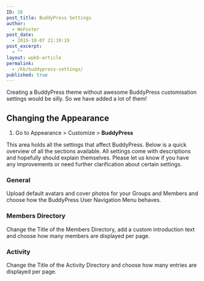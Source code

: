 ```yaml
---
ID: 26
post_title: BuddyPress Settings
author:
  - WeFoster
post_date:
  - 2015-10-07 21:19:19
post_excerpt:
  - ""
layout: wpkb-article
permalink:
  - /kb/buddypress-settings/
published: true
---
```

Creating a BuddyPress theme without awesome BuddyPress customisation settings would be silly. So we have added a lot of them!

## Changing the Appearance

1. Go to Appearance > Customize > **BuddyPress**

This area holds all the settings that affect BuddyPress. Below is a quick overview of all the sections available. All settings come with descriptions and hopefully should explain themselves. Please let us know if you have any improvements or need further clarification about certain settings.

### General

Upload default avatars and cover photos for your Groups and Members and choose how the BuddyPress User Navigation Menu behaves.

### Members Directory

Change the Title of the Members Directory, add a custom introduction text and choose how many members are displayed per page.

### Activity

Change the Title of the Activity Directory and choose how many entries are displayed per page.
